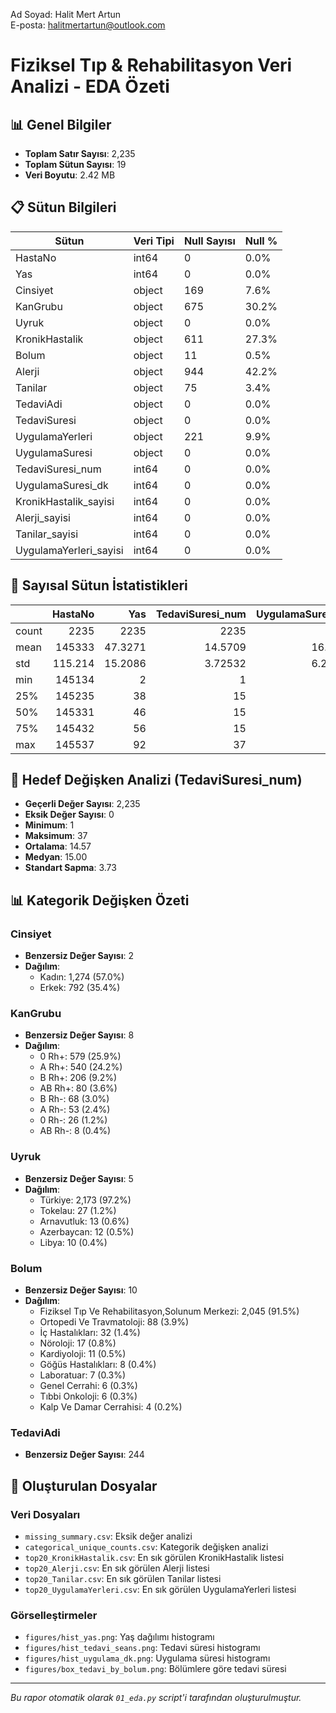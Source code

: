 Ad Soyad: Halit Mert Artun  
E-posta: halitmertartun@outlook.com

# Fiziksel Tıp & Rehabilitasyon Veri Analizi - EDA Özeti

## 📊 Genel Bilgiler

- **Toplam Satır Sayısı**: 2,235
- **Toplam Sütun Sayısı**: 19
- **Veri Boyutu**: 2.42 MB

## 📋 Sütun Bilgileri

| Sütun | Veri Tipi | Null Sayısı | Null % |
|-------|-----------|-------------|--------|
| HastaNo | int64 | 0 | 0.0% |
| Yas | int64 | 0 | 0.0% |
| Cinsiyet | object | 169 | 7.6% |
| KanGrubu | object | 675 | 30.2% |
| Uyruk | object | 0 | 0.0% |
| KronikHastalik | object | 611 | 27.3% |
| Bolum | object | 11 | 0.5% |
| Alerji | object | 944 | 42.2% |
| Tanilar | object | 75 | 3.4% |
| TedaviAdi | object | 0 | 0.0% |
| TedaviSuresi | object | 0 | 0.0% |
| UygulamaYerleri | object | 221 | 9.9% |
| UygulamaSuresi | object | 0 | 0.0% |
| TedaviSuresi_num | int64 | 0 | 0.0% |
| UygulamaSuresi_dk | int64 | 0 | 0.0% |
| KronikHastalik_sayisi | int64 | 0 | 0.0% |
| Alerji_sayisi | int64 | 0 | 0.0% |
| Tanilar_sayisi | int64 | 0 | 0.0% |
| UygulamaYerleri_sayisi | int64 | 0 | 0.0% |

## 🔢 Sayısal Sütun İstatistikleri

|       |    HastaNo |       Yas |   TedaviSuresi_num |   UygulamaSuresi_dk |   KronikHastalik_sayisi |   Alerji_sayisi |   Tanilar_sayisi |   UygulamaYerleri_sayisi |
|:------|-----------:|----------:|-------------------:|--------------------:|------------------------:|----------------:|-----------------:|-------------------------:|
| count |   2235     | 2235      |         2235       |          2235       |              2235       |     2235        |       2235       |              2235        |
| mean  | 145333     |   47.3271 |           14.5709  |            16.5732  |                 1.87025 |        0.720358 |          2.50157 |                 0.934228 |
| std   |    115.214 |   15.2086 |            3.72532 |             6.26864 |                 1.50058 |        0.697939 |          1.67353 |                 0.357383 |
| min   | 145134     |    2      |            1       |             3       |                 0       |        0        |          0       |                 0        |
| 25%   | 145235     |   38      |           15       |            10       |                 0       |        0        |          1       |                 1        |
| 50%   | 145331     |   46      |           15       |            20       |                 2       |        1        |          2       |                 1        |
| 75%   | 145432     |   56      |           15       |            20       |                 3       |        1        |          3       |                 1        |
| max   | 145537     |   92      |           37       |            45       |                 4       |        2        |         13       |                 2        |
## 🎯 Hedef Değişken Analizi (TedaviSuresi_num)

- **Geçerli Değer Sayısı**: 2,235
- **Eksik Değer Sayısı**: 0
- **Minimum**: 1
- **Maksimum**: 37
- **Ortalama**: 14.57
- **Medyan**: 15.00
- **Standart Sapma**: 3.73

## 📊 Kategorik Değişken Özeti

### Cinsiyet
- **Benzersiz Değer Sayısı**: 2
- **Dağılım**:
  - Kadın: 1,274 (57.0%)
  - Erkek: 792 (35.4%)

### KanGrubu
- **Benzersiz Değer Sayısı**: 8
- **Dağılım**:
  - 0 Rh+: 579 (25.9%)
  - A Rh+: 540 (24.2%)
  - B Rh+: 206 (9.2%)
  - AB Rh+: 80 (3.6%)
  - B Rh-: 68 (3.0%)
  - A Rh-: 53 (2.4%)
  - 0 Rh-: 26 (1.2%)
  - AB Rh-: 8 (0.4%)

### Uyruk
- **Benzersiz Değer Sayısı**: 5
- **Dağılım**:
  - Türkiye: 2,173 (97.2%)
  - Tokelau: 27 (1.2%)
  - Arnavutluk: 13 (0.6%)
  - Azerbaycan: 12 (0.5%)
  - Libya: 10 (0.4%)

### Bolum
- **Benzersiz Değer Sayısı**: 10
- **Dağılım**:
  - Fiziksel Tıp Ve Rehabilitasyon,Solunum Merkezi: 2,045 (91.5%)
  - Ortopedi Ve Travmatoloji: 88 (3.9%)
  - İç Hastalıkları: 32 (1.4%)
  - Nöroloji: 17 (0.8%)
  - Kardiyoloji: 11 (0.5%)
  - Göğüs Hastalıkları: 8 (0.4%)
  - Laboratuar: 7 (0.3%)
  - Genel Cerrahi: 6 (0.3%)
  - Tıbbi Onkoloji: 6 (0.3%)
  - Kalp Ve Damar Cerrahisi: 4 (0.2%)

### TedaviAdi
- **Benzersiz Değer Sayısı**: 244


## 📁 Oluşturulan Dosyalar

### Veri Dosyaları
- `missing_summary.csv`: Eksik değer analizi
- `categorical_unique_counts.csv`: Kategorik değişken analizi
- `top20_KronikHastalik.csv`: En sık görülen KronikHastalik listesi
- `top20_Alerji.csv`: En sık görülen Alerji listesi
- `top20_Tanilar.csv`: En sık görülen Tanilar listesi
- `top20_UygulamaYerleri.csv`: En sık görülen UygulamaYerleri listesi

### Görselleştirmeler
- `figures/hist_yas.png`: Yaş dağılımı histogramı
- `figures/hist_tedavi_seans.png`: Tedavi süresi histogramı
- `figures/hist_uygulama_dk.png`: Uygulama süresi histogramı
- `figures/box_tedavi_by_bolum.png`: Bölümlere göre tedavi süresi

---
*Bu rapor otomatik olarak `01_eda.py` script'i tarafından oluşturulmuştur.*
